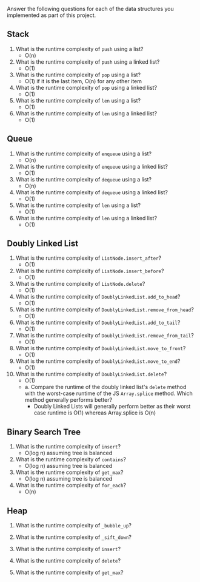 Answer the following questions for each of the data structures you implemented as part of this project.

## Stack

1. What is the runtime complexity of `push` using a list?
   - O(n)
2. What is the runtime complexity of `push` using a linked list?
   - O(1)
3. What is the runtime complexity of `pop` using a list?
   - O(1) if it is the last item, O(n) for any other item
4. What is the runtime complexity of `pop` using a linked list?
   - O(1)
5. What is the runtime complexity of `len` using a list?
   - O(1)
6. What is the runtime complexity of `len` using a linked list?
   - O(1)

## Queue

1. What is the runtime complexity of `enqueue` using a list?
   - O(n)
2. What is the runtime complexity of `enqueue` using a linked list?
   - O(1)
3. What is the runtime complexity of `dequeue` using a list?
   - O(n)
4. What is the runtime complexity of `dequeue` using a linked list?
   - O(1)
5. What is the runtime complexity of `len` using a list?
   - O(1)
6. What is the runtime complexity of `len` using a linked list?
   - O(1)

## Doubly Linked List

1. What is the runtime complexity of `ListNode.insert_after`?
   - O(1)
2. What is the runtime complexity of `ListNode.insert_before`?
   - O(1)
3. What is the runtime complexity of `ListNode.delete`?
   - O(1)
4. What is the runtime complexity of `DoublyLinkedList.add_to_head`?
   - O(1)
5. What is the runtime complexity of `DoublyLinkedList.remove_from_head`?
   - O(1)
6. What is the runtime complexity of `DoublyLinkedList.add_to_tail`?
   - O(1)
7. What is the runtime complexity of `DoublyLinkedList.remove_from_tail`?
   - O(1)
8. What is the runtime complexity of `DoublyLinkedList.move_to_front`?
   - O(1)
9. What is the runtime complexity of `DoublyLinkedList.move_to_end`?
   - O(1)
10. What is the runtime complexity of `DoublyLinkedList.delete`?
    - O(1)
    - a. Compare the runtime of the doubly linked list's `delete` method with the worst-case runtime of the JS `Array.splice` method. Which method generally performs better?
      - Doubly Linked Lists will generally perform better as their worst case runtime is O(1) whereas Array.splice is O(n)

## Binary Search Tree

1. What is the runtime complexity of `insert`?
   - O(log n) assuming tree is balanced
2. What is the runtime complexity of `contains`?
   - O(log n) assuming tree is balanced
3. What is the runtime complexity of `get_max`?
   - O(log n) assuming tree is balanced
4. What is the runtime complexity of `for_each`?
   - O(n)

## Heap

1. What is the runtime complexity of `_bubble_up`?

2. What is the runtime complexity of `_sift_down`?

3. What is the runtime complexity of `insert`?

4. What is the runtime complexity of `delete`?

5. What is the runtime complexity of `get_max`?
